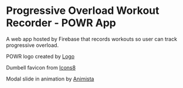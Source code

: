 # Progressive Overload Workout Recorder - POWR App

A web app hosted by Firebase that records workouts so user can track progressive overload.

POWR logo created by [Logo](https://logo.com/)

Dumbell favicon from [Icons8](https://icons8.com/icon/BMybI8iktdPI/gym)

Modal slide in animation by [Animista](http://animista.net)
